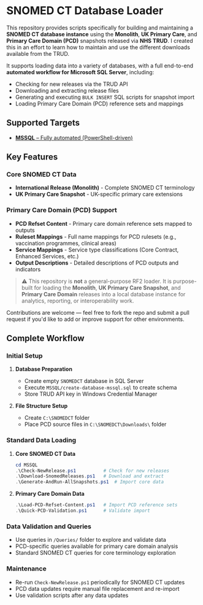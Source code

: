 # SNOMED CT Database Loader

This repository provides scripts specifically for building and maintaining a **SNOMED CT database instance** using the **Monolith**, **UK Primary Care**, and **Primary Care Domain (PCD)** snapshots released via **NHS TRUD**. I created this in an effort to learn how to maintain and use the different downloads available from the TRUD.

It supports loading data into a variety of databases, with a full end-to-end **automated workflow for Microsoft SQL Server**, including:

- Checking for new releases via the TRUD API
- Downloading and extracting release files
- Generating and executing `BULK INSERT` SQL scripts for snapshot import
- Loading Primary Care Domain (PCD) reference sets and mappings

## Supported Targets
- [**MSSQL** – Fully automated (PowerShell-driven)](https://github.com/KhanInformatics/snomed-database-loader/tree/master/MSSQL)

## Key Features

### Core SNOMED CT Data
- **International Release (Monolith)** - Complete SNOMED CT terminology
- **UK Primary Care Snapshot** - UK-specific primary care extensions

### Primary Care Domain (PCD) Support
- **PCD Refset Content** - Primary care domain reference sets mapped to outputs
- **Ruleset Mappings** - Full name mappings for PCD rulesets (e.g., vaccination programmes, clinical areas)
- **Service Mappings** - Service type classifications (Core Contract, Enhanced Services, etc.)
- **Output Descriptions** - Detailed descriptions of PCD outputs and indicators

> ⚠️ This repository is **not** a general-purpose RF2 loader. It is purpose-built for loading the **Monolith**, **UK Primary Care Snapshot**, and **Primary Care Domain** releases into a local database instance for analytics, reporting, or interoperability work.

Contributions are welcome — feel free to fork the repo and submit a pull request if you'd like to add or improve support for other environments.

## Complete Workflow

### Initial Setup
1. **Database Preparation**
   - Create empty `SNOMEDCT` database in SQL Server
   - Execute `MSSQL/create-database-mssql.sql` to create schema
   - Store TRUD API key in Windows Credential Manager

2. **File Structure Setup**
   - Create `C:\SNOMEDCT` folder
   - Place PCD source files in `C:\SNOMEDCT\Downloads\` folder

### Standard Data Loading
1. **Core SNOMED CT Data**
   ```powershell
   cd MSSQL
   .\Check-NewRelease.ps1          # Check for new releases
   .\Download-SnomedReleases.ps1   # Download and extract
   .\Generate-AndRun-AllSnapshots.ps1  # Import core data
   ```

2. **Primary Care Domain Data**
   ```powershell
   .\Load-PCD-Refset-Content.ps1   # Import PCD reference sets
   .\Quick-PCD-Validation.ps1      # Validate import
   ```

### Data Validation and Queries
- Use queries in `/Queries/` folder to explore and validate data
- PCD-specific queries available for primary care domain analysis
- Standard SNOMED CT queries for core terminology exploration

### Maintenance
- Re-run `Check-NewRelease.ps1` periodically for SNOMED CT updates
- PCD data updates require manual file replacement and re-import
- Use validation scripts after any data updates
